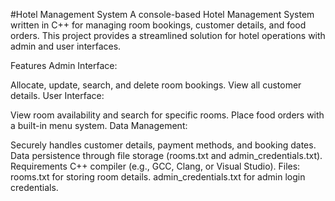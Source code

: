 #Hotel Management System
A console-based Hotel Management System written in C++ for managing room bookings, customer details, and food orders. This project provides a streamlined solution for hotel operations with admin and user interfaces.

Features
Admin Interface:

Allocate, update, search, and delete room bookings.
View all customer details.
User Interface:

View room availability and search for specific rooms.
Place food orders with a built-in menu system.
Data Management:

Securely handles customer details, payment methods, and booking dates.
Data persistence through file storage (rooms.txt and admin_credentials.txt).
Requirements
C++ compiler (e.g., GCC, Clang, or Visual Studio).
Files:
rooms.txt for storing room details.
admin_credentials.txt for admin login credentials.
